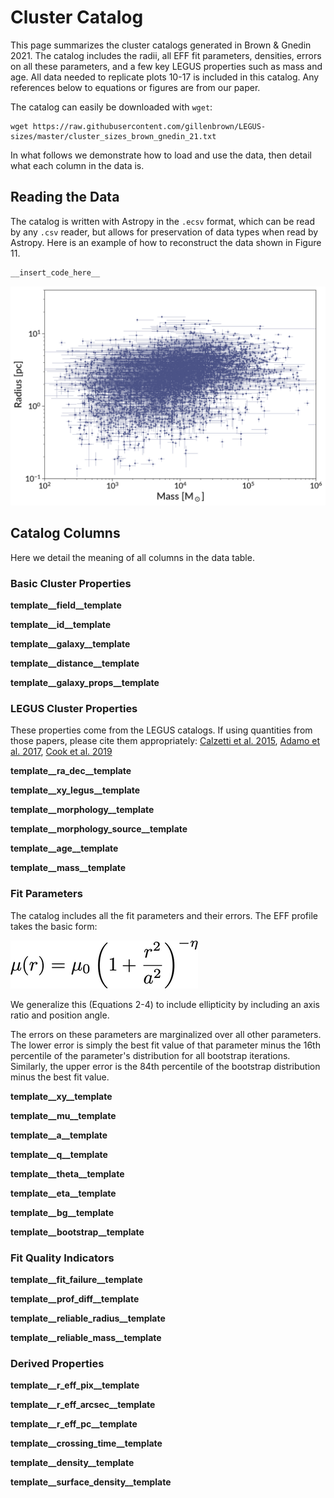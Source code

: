 # Cluster Catalog

This page summarizes the cluster catalogs generated in Brown & Gnedin 2021. The catalog includes the radii, all EFF fit parameters, densities, errors on all these parameters, and a few key LEGUS properties such as mass and age. All data needed to replicate plots 10-17 is included in this catalog. Any references below to equations or figures are from our paper.

The catalog can easily be downloaded with `wget`: 
```
wget https://raw.githubusercontent.com/gillenbrown/LEGUS-sizes/master/cluster_sizes_brown_gnedin_21.txt
```

In what follows we demonstrate how to load and use the data, then detail what each column in the data is.

## Reading the Data

The catalog is written with Astropy in the `.ecsv` format, which can be read by any `.csv` reader, but allows for preservation of data types when read by Astropy. Here is an example of how to reconstruct the data shown in Figure 11.

```python
__insert_code_here__
```
![mass radius relation example](example_mrr.png)

## Catalog Columns

Here we detail the meaning of all columns in the data table.

### Basic Cluster Properties

__template__field__template__

__template__id__template__

__template__galaxy__template__

__template__distance__template__

__template__galaxy_props__template__

### LEGUS Cluster Properties

These properties come from the LEGUS catalogs. If using quantities from those papers, please cite them appropriately:
 [Calzetti et al. 2015](https://ui.adsabs.harvard.edu/abs/2015AJ....149...51C/abstract), [Adamo et al. 2017](https://ui.adsabs.harvard.edu/abs/2017ApJ...841..131A/abstract), [Cook et al. 2019](https://ui.adsabs.harvard.edu/abs/2019MNRAS.484.4897C/abstract)

__template__ra_dec__template__

__template__xy_legus__template__

__template__morphology__template__

__template__morphology_source__template__

__template__age__template__

__template__mass__template__

### Fit Parameters

The catalog includes all the fit parameters and their errors. The EFF profile takes the basic form:

![EFF profile](eff.png)

We generalize this (Equations 2-4) to include ellipticity by including an axis ratio and position angle. 

The errors on these parameters are marginalized over all other parameters. The lower error is simply the best fit value of that parameter minus the 16th percentile of the parameter's distribution for all bootstrap iterations. Similarly, the upper error is the 84th percentile of the bootstrap distribution minus the best fit value.

__template__xy__template__

__template__mu__template__

__template__a__template__

__template__q__template__

__template__theta__template__

__template__eta__template__

__template__bg__template__

__template__bootstrap__template__

### Fit Quality Indicators

__template__fit_failure__template__

__template__prof_diff__template__

__template__reliable_radius__template__

__template__reliable_mass__template__

### Derived Properties

__template__r_eff_pix__template__

__template__r_eff_arcsec__template__

__template__r_eff_pc__template__

__template__crossing_time__template__

__template__density__template__

__template__surface_density__template__

